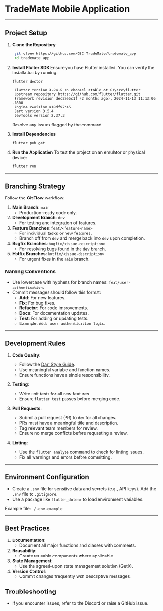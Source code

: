 # TradeMate Mobile Application

---

## Project Setup

1. **Clone the Repository**

   ```bash
    git clone https://github.com/GSC-TradeMate/trademate_app
    cd trademate_app
   ```

2. **Install Flutter SDK**
   Ensure you have Flutter installed. You can verify the installation by running:

   ```bash
   flutter doctor
   ```

   ```
    Flutter version 3.24.5 on channel stable at C:\src\flutter
    Upstream repository https://github.com/flutter/flutter.git
    Framework revision dec2ee5c1f (2 months ago), 2024-11-13 11:13:06 -0800
    Engine revision a18df97ca5
    Dart version 3.5.4
    DevTools version 2.37.3
   ```

   Resolve any issues flagged by the command.

3. **Install Dependencies**

   ```bash
   flutter pub get
   ```

4. **Run the Application**
   To test the project on an emulator or physical device:
   ```bash
   flutter run
   ```

---

## Branching Strategy

Follow the **Git Flow** workflow:

1. **Main Branch**: `main`
   - Production-ready code only.
2. **Development Branch**: `dev`
   - For testing and integration of features.
3. **Feature Branches**: `feat/<feature-name>`
   - For individual tasks or new features.
   - Branch off from `dev` and merge back into `dev` upon completion.
4. **Bugfix Branches**: `bugfix/<issue-description>`
   - For resolving bugs found in the `dev` branch.
5. **Hotfix Branches**: `hotfix/<issue-description>`
   - For urgent fixes in the `main` branch.

### Naming Conventions

- Use lowercase with hyphens for branch names: `feat/user-authentication`.
- Commit messages should follow this format:
  - **Add**: For new features.
  - **Fix**: For bug fixes.
  - **Refactor**: For code improvements.
  - **Docs**: For documentation updates.
  - **Test**: For adding or updating tests.
  - Example: `Add: user authentication logic`.

---

## Development Rules

1. **Code Quality**:

   - Follow the [Dart Style Guide](https://dart.dev/effective-dart/style).
   - Use meaningful variable and function names.
   - Ensure functions have a single responsibility.

2. **Testing**:

   - Write unit tests for all new features.
   - Ensure `flutter test` passes before merging code.

3. **Pull Requests**:

   - Submit a pull request (PR) to `dev` for all changes.
   - PRs must have a meaningful title and description.
   - Tag relevant team members for review.
   - Ensure no merge conflicts before requesting a review.

4. **Linting**:
   - Use the `flutter analyze` command to check for linting issues.
   - Fix all warnings and errors before committing.

---

## Environment Configuration

- Create a `.env` file for sensitive data and secrets (e.g., API keys). Add the `.env` file to `.gitignore`.
- Use a package like `flutter_dotenv` to load environment variables.

Example file: `./.env.example`

---

## Best Practices

1. **Documentation**:
   - Document all major functions and classes with comments.
2. **Reusability**:
   - Create reusable components where applicable.
3. **State Management**:
   - Use the agreed-upon state management solution (GetX).
4. **Version Control**:
   - Commit changes frequently with descriptive messages.

## Troubleshooting

- If you encounter issues, refer to the Discord or raise a GitHub issue.
